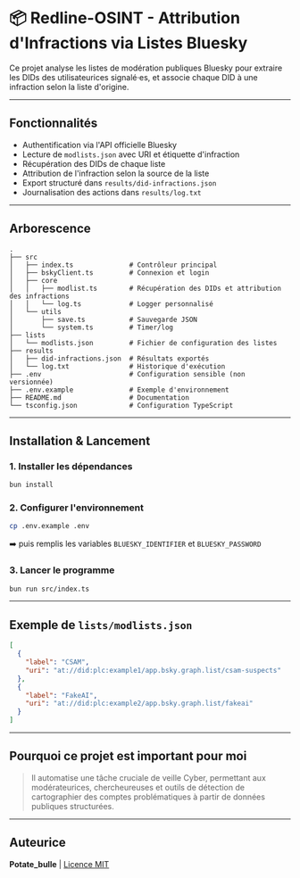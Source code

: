 # 📦 Redline-OSINT - Attribution d'Infractions via Listes Bluesky

Ce projet analyse les listes de modération publiques Bluesky pour extraire les DIDs des utilisateurices signalé·es, et associe chaque DID à une infraction selon la liste d'origine.

---

## Fonctionnalités

- Authentification via l'API officielle Bluesky
- Lecture de `modlists.json` avec URI et étiquette d'infraction
- Récupération des DIDs de chaque liste
- Attribution de l'infraction selon la source de la liste
- Export structuré dans `results/did-infractions.json`
- Journalisation des actions dans `results/log.txt`

---

## Arborescence

```
.
├── src
│   ├── index.ts              # Contrôleur principal
│   ├── bskyClient.ts         # Connexion et login
│   ├── core
│   │   ├── modlist.ts        # Récupération des DIDs et attribution des infractions
│   │   └── log.ts            # Logger personnalisé
│   └── utils
│       ├── save.ts           # Sauvegarde JSON
│       └── system.ts         # Timer/log
├── lists
│   └── modlists.json         # Fichier de configuration des listes
├── results
│   ├── did-infractions.json  # Résultats exportés
│   └── log.txt               # Historique d'exécution
├── .env                      # Configuration sensible (non versionnée)
├── .env.example              # Exemple d'environnement
├── README.md                 # Documentation
└── tsconfig.json             # Configuration TypeScript
```

---

## Installation & Lancement

### 1. Installer les dépendances
```bash
bun install
```

### 2. Configurer l'environnement
```bash
cp .env.example .env
```
➡️ puis remplis les variables `BLUESKY_IDENTIFIER` et `BLUESKY_PASSWORD`

### 3. Lancer le programme
```bash
bun run src/index.ts
```

---

## Exemple de `lists/modlists.json`

```json
[
  {
    "label": "CSAM",
    "uri": "at://did:plc:example1/app.bsky.graph.list/csam-suspects"
  },
  {
    "label": "FakeAI",
    "uri": "at://did:plc:example2/app.bsky.graph.list/fakeai"
  }
]
```

---

## Pourquoi ce projet est important pour moi

> Il automatise une tâche cruciale de veille Cyber, permettant aux modérateurices, chercheureuses et outils de détection de cartographier des comptes problématiques à partir de données publiques structurées.

---

## Auteurice
**Potate_bulle** | [Licence MIT](https://github.com/PotiteBulle/Redline-OSINT/blob/main/LICENSE)